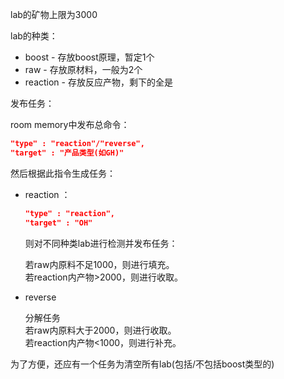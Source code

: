 lab的矿物上限为3000     

lab的种类：     
- boost - 存放boost原理，暂定1个
- raw - 存放原材料，一般为2个
- reaction - 存放反应产物，剩下的全是
  
发布任务：  

room memory中发布总命令：   

```json
"type" : "reaction"/"reverse",
"target" : "产品类型(如GH)"
```

然后根据此指令生成任务：  


- reaction ：
  ```json
  "type" : "reaction",
  "target" : "OH"
  ```
  则对不同种类lab进行检测并发布任务：

  若raw内原料不足1000，则进行填充。   
  若reaction内产物>2000，则进行收取。

- reverse

  分解任务  
  若raw内原料大于2000，则进行收取。   
  若reaction内产物<1000，则进行补充。
  

为了方便，还应有一个任务为清空所有lab(包括/不包括boost类型的)
